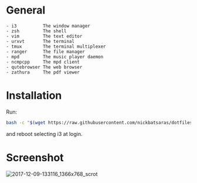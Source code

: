 # General
```
- i3          The window manager
- zsh         The shell
- vim         The text editor
- urxvt       The terminal
- tmux        The terminal multiplexer
- ranger      The file manager
- mpd         The music player daemon
- ncmpcpp     The mpd client
- qutebrowser The web browser
- zathura     The pdf viewer
```

# Installation
Run:
```bash
bash -c "$(wget https://raw.githubusercontent.com/nickbatsaras/dotfiles/master/setup.sh -O -)"
```
and reboot selecting i3 at login.


# Screenshot
![2017-12-09-133116_1366x768_scrot](https://user-images.githubusercontent.com/23704715/33795414-725cc50c-dce9-11e7-99d7-18b0303b796b.png)
